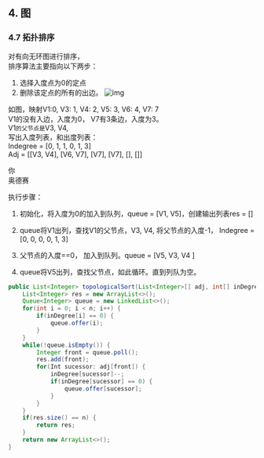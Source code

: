 ## 4. 图

### 4.7 拓扑排序

对有向无环图进行排序，  
排序算法主要指向以下两步：  

1. 选择入度点为0的定点
2. 删除该定点的所有的出边。
![img](https://bkimg.cdn.bcebos.com/pic/adaf2edda3cc7cd9565490a03401213fb80e914a?x-bce-process=image/resize,m_lfit,w_220,h_220,limit_1)

如图，映射V1:0, V3: 1, V4: 2, V5: 3, V6: 4, V7: 7  
V1的没有入边，入度为0， V7有3条边，入度为3。  
V1`的父节点是`V3, V4,   
写出入度列表，和出度列表：  
    Indegree = [0, 1, 1, 0, 1, 3]  
    Adj = [[V3, V4], [V6, V7], [V7], [V7], [], []]  

你  
奥德赛      

执行步骤：  

1. 初始化，将入度为0的加入到队列，queue = [V1, V5]，创建输出列表res = []

2. queue将V1出列，查找V1的父节点，V3, V4, 将父节点的入度-1， Indegree = [0, 0, 0, 0, 1, 3]

3. 父节点的入度==0， 加入到队列。queue = [V5, V3, V4 ]

4. queue将V5出列，查找父节点，如此循环。直到列队为空。

```java
public List<Integer> topologicalSort(List<Integer>[] adj, int[] inDegree, int n) {
    List<Integer> res = new ArrayList<>();
    Queue<Integer> queue = new LinkedList<>();
    for(int i = 0; i < n; i++) {
        if(inDegree[i] == 0) {
            queue.offer(i);
        }
    }
    while(!queue.isEmpty()) {
        Integer front = queue.poll();
        res.add(front);
        for(Int sucessor: adj[front]) {
            inDegree[sucessor]--;
            if(inDegree[sucessor] == 0) {
                queue.offer[sucessor];
            }
        }
    }
    if(res.size() == n) {
        return res;
    }
    return new ArrayList<>();
}
```

   
